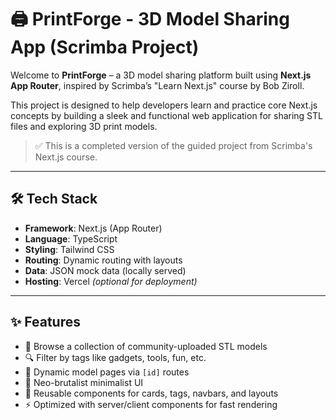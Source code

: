 # 🖨️ PrintForge - 3D Model Sharing App (Scrimba Project)

Welcome to **PrintForge** – a 3D model sharing platform built using **Next.js App Router**, inspired by Scrimba’s "Learn Next.js" course by Bob Ziroll.

This project is designed to help developers learn and practice core Next.js concepts by building a sleek and functional web application for sharing STL files and exploring 3D print models.

> ✅ This is a completed version of the guided project from Scrimba's Next.js course.

---

## 🛠️ Tech Stack

- **Framework**: Next.js (App Router)
- **Language**: TypeScript
- **Styling**: Tailwind CSS
- **Routing**: Dynamic routing with layouts
- **Data**: JSON mock data (locally served)
- **Hosting**: Vercel *(optional for deployment)*

---

## ✨ Features

- 📁 Browse a collection of community-uploaded STL models
- 🔍 Filter by tags like gadgets, tools, fun, etc.
- 🧭 Dynamic model pages via `[id]` routes
- 🎨 Neo-brutalist minimalist UI
- 🧱 Reusable components for cards, tags, navbars, and layouts
- ⚡ Optimized with server/client components for fast rendering


